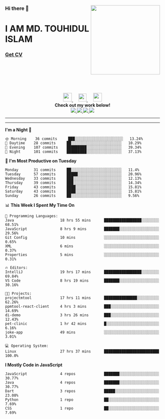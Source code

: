 <div>
<img align="right" width="225" height="225" src="https://touhid-jisan.github.io/img/about-us.png">
<div>
  <h3> </h3>
  <h3> </h3>
  <h3>Hi there 👋</h3>
  <h1>I AM MD. TOUHIDUL ISLAM</h1>
 <!-- <h3>Software Engineer</h3> -->
  <h3> <a href="https://touhid-jisan.github.io/pdf/Touhidul_Islam.pdf"><span>Get CV</span></a></h3>
</div>
</div>
<br/><br/><br/><br/><br/>

<p align="center">
  <a href= "https://www.instagram.com/touhid_jisan/">
    <img src="https://img.icons8.com/ios-glyphs/256/000000/instagram-new.svg" width="28px"/>
  </a>
  &emsp;
  <a href="https://www.linkedin.com/in/touhid-jisan/">
    <img src="https://img.icons8.com/ios-filled/256/000000/linkedin.svg" width="26px"/>
  </a>
  &emsp;
  <a href="http://touhid-jisan.github.io/">
    <img src="https://img.icons8.com/material/256/000000/globe--v1.png" width="28px"/>
  </a>
  <br> 
  <strong>Check out my work below!</strong><br>
  
  <a href="https://badges.pufler.dev/years/touhid-jisan?style=flat-square&color=black&logo=github">
    <img src="https://badges.pufler.dev/years/touhid-jisan?style=flat-square&color=black&logo=github">
  </a>
  <a href="https://github.com/touhid-jisan?tab=repositories">
    <img src="https://badges.pufler.dev/repos/touhid-jisan?style=flat-square&color=black&logo=github">
  </a>
  <a href="https://gist.github.com/touhid-jisan">
    <img src="https://badges.pufler.dev/gists/touhid-jisan?style=flat-square&color=black&logo=github">
  </a>
  <a href="https://github.com/touhid-jisan">
    <img src="https://badges.pufler.dev/commits/monthly/touhid-jisan?style=flat-square&color=black&logo=github">
  </a>
</p>
<hr><hr>
<!--
**touhid-jisan/touhid-jisan** is a ✨ _special_ ✨ repository because its `README.md` (this file) appears on your GitHub profile.

Here are some ideas to get you started:

- 🔭 I’m currently working on ...
- 🌱 I’m currently learning ...
- 👯 I’m looking to collaborate on ...
- 🤔 I’m looking for help with ...
- 💬 Ask me about ...
- 📫 How to reach me: ...
- 😄 Pronouns: ...
- ⚡ Fun fact: ...
-->

<!--START_SECTION:waka-->
**I'm a Night 🦉** 

```text
🌞 Morning    36 commits     ███░░░░░░░░░░░░░░░░░░░░░░   13.24% 
🌆 Daytime    28 commits     ██░░░░░░░░░░░░░░░░░░░░░░░   10.29% 
🌃 Evening    107 commits    █████████░░░░░░░░░░░░░░░░   39.34% 
🌙 Night      101 commits    █████████░░░░░░░░░░░░░░░░   37.13%

```
📅 **I'm Most Productive on Tuesday** 

```text
Monday       31 commits     ██░░░░░░░░░░░░░░░░░░░░░░░   11.4% 
Tuesday      57 commits     █████░░░░░░░░░░░░░░░░░░░░   20.96% 
Wednesday    33 commits     ███░░░░░░░░░░░░░░░░░░░░░░   12.13% 
Thursday     39 commits     ███░░░░░░░░░░░░░░░░░░░░░░   14.34% 
Friday       43 commits     ████░░░░░░░░░░░░░░░░░░░░░   15.81% 
Saturday     43 commits     ████░░░░░░░░░░░░░░░░░░░░░   15.81% 
Sunday       26 commits     ██░░░░░░░░░░░░░░░░░░░░░░░   9.56%

```


📊 **This Week I Spent My Time On** 

```text
💬 Programming Languages: 
Java                     18 hrs 55 mins      █████████████████░░░░░░░░   68.51% 
JavaScript               8 hrs 9 mins        ███████░░░░░░░░░░░░░░░░░░   29.56% 
Git Config               10 mins             ░░░░░░░░░░░░░░░░░░░░░░░░░   0.65% 
XML                      6 mins              ░░░░░░░░░░░░░░░░░░░░░░░░░   0.37% 
Properties               5 mins              ░░░░░░░░░░░░░░░░░░░░░░░░░   0.31%

🔥 Editors: 
IntelliJ                 19 hrs 17 mins      █████████████████░░░░░░░░   69.84% 
VS Code                  8 hrs 19 mins       ███████░░░░░░░░░░░░░░░░░░   30.16%

🐱‍💻 Projects: 
projectmtool             17 hrs 11 mins      ███████████████░░░░░░░░░░   62.26% 
ppmtool-react-client     4 hrs 3 mins        ███░░░░░░░░░░░░░░░░░░░░░░   14.69% 
di-demo                  3 hrs 26 mins       ███░░░░░░░░░░░░░░░░░░░░░░   12.43% 
pet-clinic               1 hr 42 mins        █░░░░░░░░░░░░░░░░░░░░░░░░   6.16% 
joke-app                 49 mins             ░░░░░░░░░░░░░░░░░░░░░░░░░   3.01%

💻 Operating System: 
Linux                    27 hrs 37 mins      █████████████████████████   100.0%

```

**I Mostly Code in JavaScript** 

```text
JavaScript               4 repos             ███████░░░░░░░░░░░░░░░░░░   30.77% 
Java                     4 repos             ███████░░░░░░░░░░░░░░░░░░   30.77% 
Dart                     3 repos             █████░░░░░░░░░░░░░░░░░░░░   23.08% 
Python                   1 repo              ██░░░░░░░░░░░░░░░░░░░░░░░   7.69% 
CSS                      1 repo              ██░░░░░░░░░░░░░░░░░░░░░░░   7.69%

```



<!--END_SECTION:waka-->
